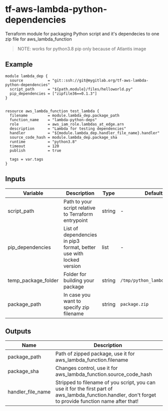 # tf-aws-lambda-python-dependencies

Terraform module for packaging Python script and it's dependecies to one zip file for aws_lambda_function

> NOTE: works for python3.8 pip only because of Atlantis image

## Example

```
module lambda_dep {
  source           = "git::ssh://git@mygitlab.org/tf-aws-lambda-python-dependencies"
  script_path      = "${path.module}/files/helloworld.py"
  pip_dependencies = ["zipfile36==0.1.3"]
}


resource aws_lambda_function test_lambda {
  filename         = module.lambda_dep.package_path
  function_name    = "lambda-python-deps"
  role             = aws_iam_role.lambdas_at_edge.arn
  description      = "Lambda for testing dependencies"
  handler          = "${module.lambda_dep.handler_file_name}.handler"
  source_code_hash = module.lambda_dep.package_sha
  runtime          = "python3.8"
  timeout          = 120
  publish          = true

  tags = var.tags
}
```

## Inputs

| Variable | Description | Type | Default | Required |
|---|---|---|---|---|
| script_path | Path to your script relative to Terraform entrypoint | string | - | Yes |
| pip_dependencies | List of dependencies in pip3 format, better use with locked version | list | - | Yes |
| temp_package_folder | Folder for building your package | string | `/tmp/python_lambda_package` | No |
| package_path  | In case you want to specify zip filename | string | `package.zip` | No |

## Outputs

| Name | Description |
|------|-------------|
| package_path | Path of zipped package, use it for aws_lambda_function.filename |
| package_sha | Changes control, use it for aws_lambda_function.source_code_hash |
| handler_file_name | Stripped to filename of you script, you can use it for the first part of aws_lambda_function.handler, don't forget to provide function name after that! | 